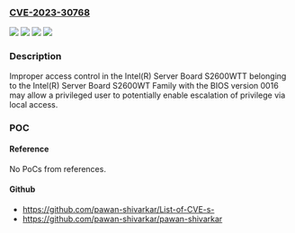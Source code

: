 ### [CVE-2023-30768](https://cve.mitre.org/cgi-bin/cvename.cgi?name=CVE-2023-30768)
![](https://img.shields.io/static/v1?label=Product&message=Intel(R)%20Server%20Board%20S2600WTT%20belonging%20to%20the%20Intel(R)%20Server%20Board%20S2600WT%20Family&color=blue)
![](https://img.shields.io/static/v1?label=Version&message=BIOS%20version%200016%20&color=brightgreen)
![](https://img.shields.io/static/v1?label=Vulnerability&message=Improper%20access%20control&color=brightgreen)
![](https://img.shields.io/static/v1?label=Vulnerability&message=escalation%20of%20privilege&color=brightgreen)

### Description

Improper access control in the Intel(R) Server Board S2600WTT belonging to the Intel(R) Server Board S2600WT Family with the BIOS version 0016 may allow a privileged user to potentially enable escalation of privilege via local access.

### POC

#### Reference
No PoCs from references.

#### Github
- https://github.com/pawan-shivarkar/List-of-CVE-s-
- https://github.com/pawan-shivarkar/pawan-shivarkar

